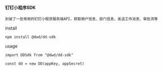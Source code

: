 #### 钉钉小程序SDK

`封装了一些常用的钉钉小程序服务端API，获取用户信息、部门信息、发送工作消息、审批流等`

install

```
npm install @dwd/dd-sdk
```

usage

```
import DDSdk from "@dwd/dd-sdk"

const dd = new DD(appKey, appSecret)
```